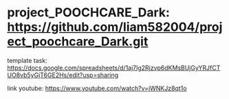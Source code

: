 # project_POOCHCARE_Dark: https://github.com/liam582004/project_poochcare_Dark.git 
template task: https://docs.google.com/spreadsheets/d/1aj7lg2Rjzvp6dKMsBUjGyYRJfCTUO8vb5yGjT6GE2Hs/edit?usp=sharing

link youtube: https://www.youtube.com/watch?v=jWNKJz8qt1o 
